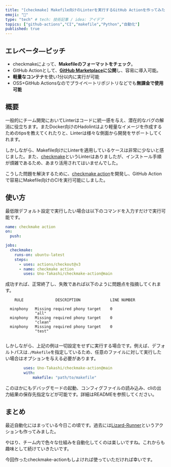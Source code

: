 ```yaml
---
title: "[checkmake] Makefile向けのLinterを実行するGitHub Actionを作ってみた"
emoji: "🙌"
type: "tech" # tech: 技術記事 / idea: アイデア
topics: ["github-actions","CI","makefile","Python","自動化"]
published: true
---
```


## エレベータ―ピッチ

- checkmakeによって、**Makefileのフォーマットをチェック**。
- GitHub  Actionとして、**[GitHub Marketplace](https://github.com/marketplace/actions/checkmake-action)に公開**し、容易に導入可能。
- **軽量なコンテナ**を使い1分以内に実行が可能
- OSS+GitHub Actionsなのでプライベートリポジトリなどでも**無課金で使用可能**

## 概要

一般的にチーム開発においてLinterはコードに統一感を与え、潜在的なバグの解消に役立ちます。またDocker向けのHadolintはより軽量なイメージを作成するためのtipsを教えてくれたりと、Linterは様々な側面から開発をサポートしてくれます。

しかしながら、Makefile向けにLinterを適用しているケースは非常に少ないと感じました。また、[checkmake](https://github.com/mrtazz/checkmake)というLinterはありましたが、インストール手順が煩雑であるため、あまり活用されてはいませんでした。

こうした問題を解決するために、[checkmake action](https://github.com/marketplace/actions/checkmake-action)を開発し、GitHub Actionで容易にMakefile向けのCIを実行可能にしました。

## 使い方

最低限デフォルト設定で実行したい場合は以下のコマンドを入力すだけで実行可能です。

```yaml
name: checkmake action
on:
  push:

jobs:
  checkmake:
    runs-on: ubuntu-latest
    steps:
      - uses: actions/checkout@v3
      - name: checkmake action
        uses: Uno-Takashi/checkmake-action@main
```

成功すれば、正常終了し、失敗であれば以下のように問題点を指摘してくれます。

```text
    RULE              DESCRIPTION             LINE NUMBER  
                                                           
  minphony   Missing required phony target    0            
             "all"                                         
  minphony   Missing required phony target    0            
             "clean"                                       
  minphony   Missing required phony target    0            
             "test"                                        
                        
```

しかしながら、上記の例は一切設定をせずに実行する場合です。例えば、デフォルトパスは`./Makefile`を指定しているため、任意のファイルに対して実行したい場合はオプションを与える必要があります。

```yaml
        uses: Uno-Takashi/checkmake-action@main
        with:
            makefile: "path/to/makefile"
```

このほかにもデバッグモードの起動、コンフィグファイルの読み込み、cliの出力結果の保存先指定などが可能です。詳細はREADMEを参照してください。

## まとめ

最近自動化にはまっている今日この頃です。過去には[Lizard-Runner](https://github.com/marketplace/actions/lizard-runner)というアクションも作ってみました。

やはり、チーム内で色々な仕組みを自動化してくのは楽しいですね。これからも趣味として続けていきたいです。

今回作ったcheckmake-actionもしよければ使っていただければ幸いです。
